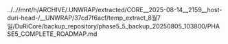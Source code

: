 ../..//mnt/h/ARCHIVE/.UNWRAP/extracted/CORE__2025-08-14__2159__host-duri-head-/__UNWRAP/37cd7f6acf/temp_extract_8월7일/DuRiCore/backup_repository/phase5_5_backup_20250805_103800/PHASE5_COMPLETE_ROADMAP.md
